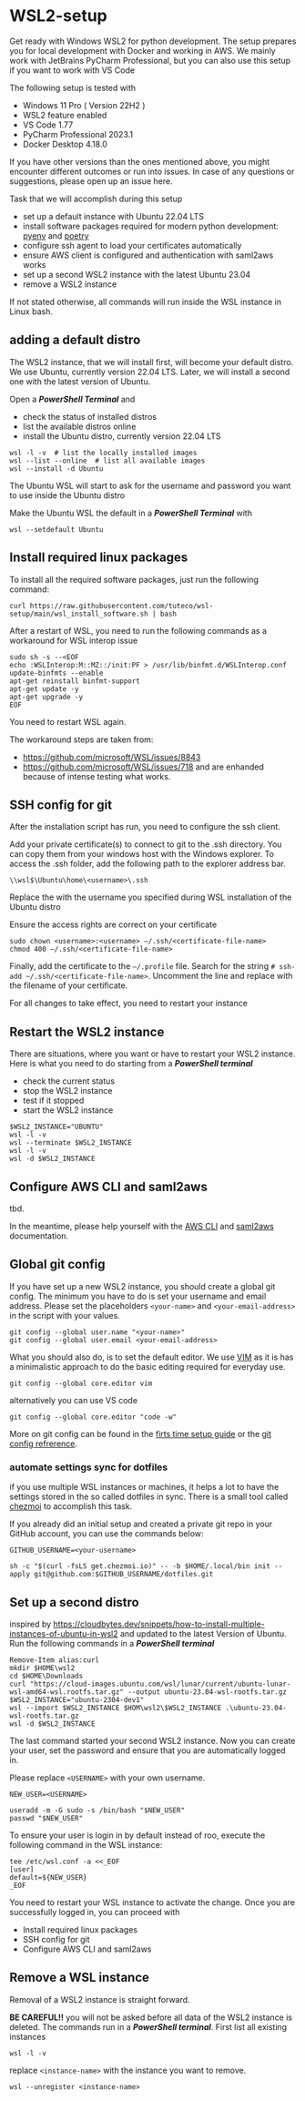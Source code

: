 # WSL2-setup 
Get ready with Windows WSL2 for python development. The setup prepares you for local development with Docker and working in AWS.
We mainly work with JetBrains PyCharm Professional, but you can also use this setup if you want to work with VS Code

The following setup is tested with
- Windows 11 Pro ( Version 22H2 )
- WSL2 feature enabled
- VS Code 1.77
- PyCharm Professional 2023.1
- Docker Desktop 4.18.0

If you have other versions than the ones mentioned above, you might encounter different outcomes or run into issues. 
In case of any questions or suggestions, please open up an issue here.

Task that we will accomplish during this setup 
- set up a default instance with Ubuntu 22.04 LTS
- install software packages required for modern python development: [pyenv](https://github.com/pyenv/pyenv) 
  and [poetry](https://python-poetry.org/docs)
- configure ssh agent to load your certificates automatically
- ensure AWS client is configured and authentication with saml2aws works
- set up a second WSL2 instance with the latest Ubuntu 23.04
- remove a WSL2 instance

If not stated otherwise, all commands will run inside the WSL instance in Linux bash.

## adding a default distro

The WSL2 instance, that we will install first, will become your default
distro. We use Ubuntu, currently version 22.04 LTS. Later, we will install a second one with the latest version of Ubuntu. 

Open a ___PowerShell Terminal___ and
- check the status of installed distros
- list the available distros online
- install the Ubuntu distro, currently version 22.04 LTS

```
wsl -l -v  # list the locally installed images
wsl --list --online  # list all available images
wsl --install -d Ubuntu
```

The Ubuntu WSL will start to ask for the username and password you want to use inside the Ubuntu distro

Make the Ubuntu WSL the default in a ___PowerShell Terminal___ with
```
wsl --setdefault Ubuntu
```

## Install required linux packages

To install all the required software packages, just run the following command:
```shell
curl https://raw.githubusercontent.com/tuteco/wsl-setup/main/wsl_install_software.sh | bash
```
After a restart of WSL, you need to run the following commands as a workaround for WSL interop issue
```shell
sudo sh -s --<EOF 
echo :WSLInterop:M::MZ::/init:PF > /usr/lib/binfmt.d/WSLInterop.conf
update-binfmts --enable
apt-get reinstall binfmt-support
apt-get update -y
apt-get upgrade -y
EOF
```
You need to restart WSL again.

The workaround steps are taken from:
- https://github.com/microsoft/WSL/issues/8843
- https://github.com/microsoft/WSL/issues/718
and are enhanded because of intense testing what works.

## SSH config for git

After the installation script has run, you need to configure the ssh client.

Add your private certificate(s) to connect to git to the .ssh directory. You can copy them from your windows host with 
the Windows explorer. To access the .ssh folder, add the following path to the explorer address bar.

```shell
\\wsl$\Ubuntu\home\<username>\.ssh
```
Replace the <username> with the username you specified during WSL installation of the Ubuntu distro
  
Ensure the access rights are correct on your certificate
```shell
sudo chown <username>:<username> –/.ssh/<certificate-file-name>
chmod 400 –/.ssh/<certificate-file-name>
```

Finally, add the certificate to the `–/.profile` file. 
Search for the string `# ssh-add ~/.ssh/<certificate-file-name>`. 
Uncomment the line and replace <certificate-file-name> with the filename of your certificate.

For all changes to take effect, you need to restart your instance

## Restart the WSL2 instance 
There are situations, where you want or have to restart your WSL2 instance. 
Here is what you need to do starting from a ___PowerShell terminal___
- check the current status
- stop the WSL2 instance
- test if it stopped
- start the WSL2 instance

```
$WSL2_INSTANCE="UBUNTU"
wsl -l -v
wsl --terminate $WSL2_INSTANCE
wsl -l -v
wsl -d $WSL2_INSTANCE
```

## Configure AWS CLI and saml2aws
tbd. 

In the meantime, please help yourself with 
the [AWS CLI](https://docs.aws.amazon.com/cli/latest/userguide/cli-chap-configure.html) and 
[saml2aws](https://github.com/Versent/saml2aws) documentation.  

## Global git config
If you have set up a new WSL2 instance, you should create a global git config. The minimum you have to do is set your 
username and email address. Please set the placeholders `<your-name>` and `<your-email-address>` in the script with your
values.

```shell
git config --global user.name "<your-name>"
git config --global user.email <your-email-address>
```
What you should also do, is to set the default editor. We use [VIM](https://www.vim.org/docs.php) as it is has a 
minimalistic approach to do the basic editing required for everyday use.
```shell
git config --global core.editor vim
```
alternatively you can use VS code
```shell
git config --global core.editor "code -w"
```

More on git config can be found in the 
[firts time setup guide](https://git-scm.com/book/en/v2/Getting-Started-First-Time-Git-Setup) or the 
[git config refrerence](https://git-scm.com/docs/git-config).

### automate settings sync for dotfiles
if you use multiple WSL instances or machines, it helps a lot to have the settings stored in the so called dotfiles 
in sync. There is a small tool called [chezmoi](https://www.chezmoi.io/) to accomplish this task.

If you already did an initial setup and created a private git repo in your GitHub account, you can use the commands
below:
```shell
GITHUB_USERNAME=<your-username>
```
```shell
sh -c "$(curl -fsLS get.chezmoi.io)" -- -b $HOME/.local/bin init --apply git@github.com:$GITHUB_USERNAME/dotfiles.git
```

## Set up a second distro
inspired by https://cloudbytes.dev/snippets/how-to-install-multiple-instances-of-ubuntu-in-wsl2
and updated to the latest Version of Ubuntu. Run the following commands in a
___PowerShell terminal___

```
Remove-Item alias:curl
mkdir $HOME\wsl2
cd $HOME\Downloads
curl "https://cloud-images.ubuntu.com/wsl/lunar/current/ubuntu-lunar-wsl-amd64-wsl.rootfs.tar.gz" --output ubuntu-23.04-wsl-rootfs.tar.gz
$WSL2_INSTANCE="ubuntu-2304-dev1"
wsl --import $WSL2_INSTANCE $HOM\wsl2\$WSL2_INSTANCE .\ubuntu-23.04-wsl-rootfs.tar.gz
wsl -d $WSL2_INSTANCE
```

The last command started your second WSL2 instance. Now you can create your user, set the password and ensure that 
you are automatically logged in.

Please replace `<USERNAME>` with your own username.

```shell
NEW_USER=<USERNAME>
```
```shell
useradd -m -G sudo -s /bin/bash "$NEW_USER"
passwd "$NEW_USER"
```
To ensure your user is login in by default instead of roo, execute the following command in the WSL instance:
```shell
tee /etc/wsl.conf -a <<_EOF
[user]
default=${NEW_USER}
_EOF
```

You need to restart your WSL instance to activate the change. 
Once you are successfully logged in, you can proceed with 
- Install required linux packages
- SSH config for git
- Configure AWS CLI and saml2aws

## Remove a WSL instance
Removal of a WSL2 instance is straight forward. 

__BE CAREFUL!!__ you will not be asked before all data of the WSL2 instance is deleted. The commands run in a
___PowerShell terminal___. First list all existing instances
```
wsl -l -v
```

replace `<instance-name>` with the instance you want to remove.
```
wsl --unregister <instance-name>
```



